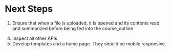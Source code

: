 # Next Steps
1. Ensure that when a file is uploaded, it is opened and its contents read and summarized before being fed into the course_outline
<!-- 2. Ensure that generated exams don't contain start or ending phrases just title of the exam, date and the questions. Same to the marking scheme -->
<!-- 3. Ensure that generated exams contain names previously set by the owners -->
4. Inspect all other APIs
5. Develop templates and a home page. They should be mobile responsive.
<!-- 6. Course id and exam id -->
